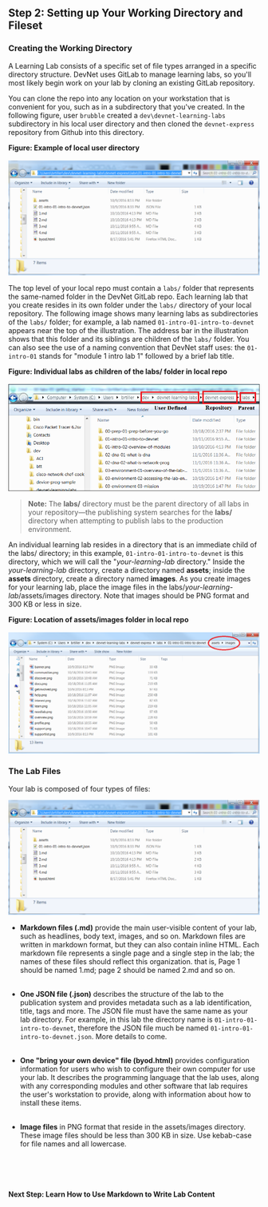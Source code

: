 ## Step 2: Setting up Your Working Directory and Fileset

### Creating the Working Directory
A Learning Lab consists of a specific set of file types arranged in a specific directory structure. DevNet uses GitLab to manage learning labs, so you'll most likely begin work on your lab by cloning an existing GitLab repository.

You can clone the repo into any location on your workstation that is convenient for you, such as in a subdirectory that you've created.  In the following figure, user `brubble` created a `dev\devnet-learning-labs` subdirectory in his local user directory and then cloned the `devnet-express` repository from Github into this directory.

<!-- these pics don't match the text very well. replace with better ones. -->
<b>Figure: Example of local user directory</b>
<br/><br/>
![](assets/images/working_directory.png)

The top level of your local repo must contain a `labs/` folder that represents the same-named folder in the DevNet GitLab repo. Each learning lab that you create resides in its own folder under the `labs/` directory of your local repository.  The following image shows many learning labs as subdirectories of the `labs/` folder; for example, a lab named `01-intro-01-intro-to-devnet` appears near the top of the illustration. The address bar in the illustration shows that this folder and its siblings are children of the `labs/` folder. You can also see the use of a naming convention that DevNet staff uses: the `01-intro-01` stands for "module 1 intro lab 1" followed by a brief lab title.

<b>Figure: Individual labs as children of the labs/ folder in  local repo</b>
<br/><br/>
![](assets/images/labs_dir.png)

> **Note:** The **labs/** directory must be the parent directory of all labs in your repository&mdash;the publishing system searches for the **labs/** directory when attempting to publish labs to the production environment.

An individual learning lab resides in a directory that is an immediate child of the labs/ directory; in this example,  `01-intro-01-intro-to-devnet` is this directory, which we will call the "_your-learning-lab_ directory." Inside the _your-learning-lab_ directory, create a directory named __assets__; inside the __assets__ directory, create a directory named __images__.  As you create images for your learning lab, place the image files in the labs/_your-learning-lab_/assets/images directory. Note that images should be PNG format and 300 KB or less in size.

<b>Figure: Location of assets/images folder in  local repo</b>
<br/><br/>
![](assets/images/stored_images.png)

### The Lab Files
Your lab is composed of four types of files:

![](assets/images/working_directory.png)

* **Markdown files (.md)** provide the main user-visible content of your lab, such as headlines, body text, images, and so on. Markdown files are written in markdown format, but they can also contain inline HTML. Each markdown file represents a single page and a single step in the lab; the names of these files should reflect this organization. that is,  Page 1 should be named 1.md; page 2 should be named 2.md and so on.<br/><br/>

* **One JSON file (.json)** describes the structure of the lab to the publication system and provides metadata such as a lab identification, title, tags and more. The JSON file must have the same name as your lab directory.  For example, in this lab the directory name is `01-intro-01-intro-to-devnet`, therefore the JSON file much be named `01-intro-01-intro-to-devnet.json`. More details to come.<br/><br/>

* **One "bring your own device" file (byod.html)** provides configuration information for users who wish to configure their own computer for use your lab. It describes the programming language that the lab uses, along with any corresponding modules and other software that lab requires the user's workstation to provide, along with information about how to install these items.<br/><br/>

* **Image files** in PNG format that reside in the assets/images directory. These image files should be less than 300 KB in size. Use kebab-case for file names and all lowercase.
<br/>
<br/>
<br/>

#### Next Step: Learn How to Use Markdown to Write Lab Content
